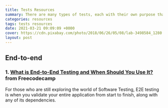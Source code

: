 ```yaml
---
title: Tests Resources
summary: There are many types of tests, each with their own purpose that cover specific aspects of the application. And so when you're testing your app, you should make sure that you have a good balance of various tests.
categories: resources
tags: tests resources
date: 2021-03-21 09:09:09 +0000
cover: https://cdn.pixabay.com/photo/2018/06/26/05/08/lab-3498584_1280.jpg
layout: post
---
```


## End-to-end

### 1. <a href="https://www.freecodecamp.org/news/end-to-end-testing-tutorial/" target="_blank">What is End-to-End Testing and When Should You Use It?</a> from Freecodecamp

For those who are still exploring the world of Software Testing, E2E testing is when you validate your entire application from start to finish, along with any of its dependencies. 
